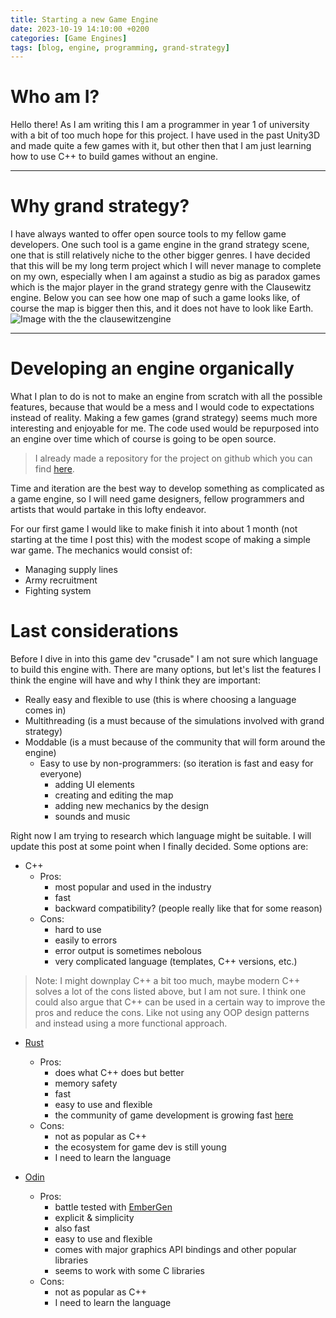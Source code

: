 ```yaml
---
title: Starting a new Game Engine
date: 2023-10-19 14:10:00 +0200
categories: [Game Engines]
tags: [blog, engine, programming, grand-strategy]
---
```

# Who am I?
Hello there! As I am writing this I am a programmer in year 1 of university with a bit of too much hope for this project. I have used in the past Unity3D and made quite a few games with it, but other then that I am just learning how to use C++ to build games without an engine.

---

# Why grand strategy?
I have always wanted to offer open source tools to my fellow game developers. One such tool is a game engine in the grand strategy scene, one that is still relatively niche to the other bigger genres. I have decided that this will be my long term project which I will never manage to complete on my own, especially when I am against a studio as big as paradox games which is the major player in the grand strategy genre with the Clausewitz engine. Below you can see how one map of such a game looks like, of course the map is bigger then this, and it does not have to look like Earth.
![Image with the the clausewitzengine](https://external-content.duckduckgo.com/iu/?u=https%3A%2F%2Frepository-images.githubusercontent.com%2F42066014%2F99803377-0620-4b81-8df5-bc3b8b11bc07&f=1&nofb=1&ipt=7f4cf6261090c4a9841e6f023dccfda98f2b81ff5a2b6f4e261d6cad6a9ee019&ipo=images)  

---

# Developing an engine organically
What I plan to do is not to make an engine from scratch with all the possible features, because that would be a mess and I would code to expectations instead of reality. Making a few games (grand strategy) seems much more interesting and enjoyable for me. The code used would be repurposed into an engine over time which of course is going to be open source.  
> I already made a repository for the project on github which you can find [here](https://github.com/Tycro-Games/OPB-engine).

 Time and iteration are the best way to develop something as complicated as a game engine, so I will need game designers, fellow programmers and artists that would partake in this lofty endeavor.

For our first game I would like to make finish it into about 1 month (not starting at the time I post this) with the modest scope of making a simple war game. The mechanics would consist of:

- Managing supply lines
- Army recruitment
- Fighting system

# Last considerations
Before I dive in into this game dev "crusade" I am not sure which language to build this engine with. There are many options, but let's list the features I think the engine will have and why I think they are important:
- Really easy and flexible to use (this is where choosing a language comes in)
- Multithreading (is a must because of the simulations involved with grand strategy)
- Moddable (is a must because of the community that will form around the engine)
  - Easy to use by non-programmers: (so iteration is fast and easy for everyone)
    - adding UI elements
    - creating and editing the map
    - adding new mechanics by the design
    - sounds and music

Right now I am trying to research which language might be suitable. I will update this post at some point when I finally decided. Some options are:

- C++ 
    - Pros:
        - most popular and used in the industry
        - fast
        - backward compatibility? (people really like that for some reason)
    - Cons:
        - hard to use
        - easily to errors
        - error output is sometimes nebolous
        - very complicated language (templates, C++ versions, etc.)


>  Note: I might downplay C++ a bit too much, maybe modern C++ solves a lot of the cons listed above, but I am not sure. I think one could also argue that C++ can be used in a certain way to improve the pros and reduce the cons. Like not using any OOP design patterns and instead using a more functional approach.

- [Rust](https://www.rust-lang.org/)
    - Pros:
        - does what C++ does but better
        - memory safety
        - fast
        - easy to use and flexible
        - the community of game development is growing fast [here](https://arewegameyet.rs/)
    - Cons:
        - not as popular as C++
        - the ecosystem for game dev is still young
        - I need to learn the language

- [Odin](http://odin-lang.org/)
    - Pros:
        - battle tested with [EmberGen](https://jangafx.com/software/embergen/)
        - explicit & simplicity
        - also fast
        - easy to use and flexible
        - comes with major graphics API bindings and other popular libraries
        - seems to work with some C libraries
    - Cons:
        - not as popular as C++
        - I need to learn the language

